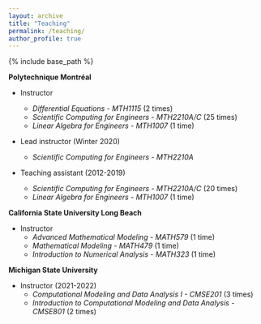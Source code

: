 ```yaml
---
layout: archive
title: "Teaching"
permalink: /teaching/
author_profile: true
---
```


{% include base_path %}

<!-- {% for post in site.teaching reversed %}
  {% include archive-single.html %}
{% endfor %} -->

**Polytechnique Montréal**
  
* Instructor
  * *Differential Equations - MTH1115* (2 times)
  * *Scientific Computing for Engineers - MTH2210A/C* (25 times)
  * *Linear Algebra for Engineers - MTH1007* (1 time)

* Lead instructor (Winter 2020)
  * *Scientific Computing for Engineers - MTH2210A*
 
* Teaching assistant (2012-2019) 
  * *Scientific Computing for Engineers - MTH2210A/C* (20 times)
  * *Linear Algebra for Engineers - MTH1007* (1 time)

**California State University Long Beach**

* Instructor
  * *Advanced Mathematical Modeling - MATH579* (1 time)
  * *Mathematical Modeling - MATH479* (1 time)
  * *Introduction to Numerical Analysis - MATH323* (1 time)
    
**Michigan State University**

* Instructor (2021-2022)
  * *Computational Modeling and Data Analysis I - CMSE201* (3 times)
  * *Introduction to Computational Modeling and Data Analysis - CMSE801* (2 times)



